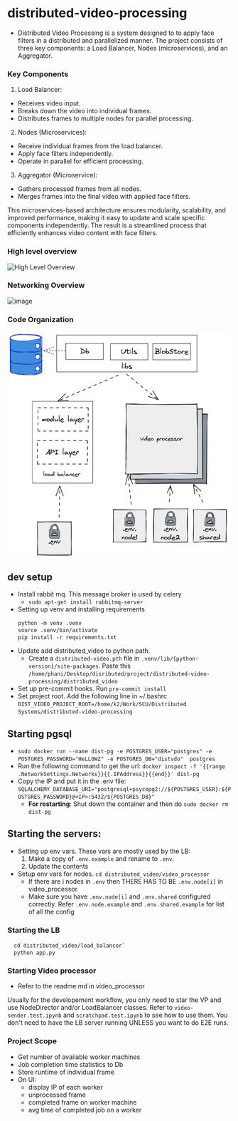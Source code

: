 # distributed-video-processing
- Distributed Video Processing is a system designed to to apply face filters in a distributed and parallelized manner. The project consists of three key components: a Load Balancer, Nodes (microservices), and an Aggregator.

### Key Components
1. Load Balancer:
  - Receives video input.
  - Breaks down the video into individual frames.
  - Distributes frames to multiple nodes for parallel processing.
2. Nodes (Microservices):
  - Receive individual frames from the load balancer.
  - Apply face filters independently.
  - Operate in parallel for efficient processing.

3. Aggregator (Microservice):
  - Gathers processed frames from all nodes.
  - Merges frames into the final video with applied face filters.

This microservices-based architecture ensures modularity, scalability, and improved performance, making it easy to update and scale specific components independently. The result is a streamlined process that efficiently enhances video content with face filters.

### High level overview
![High Level Overview](https://media.discordapp.net/attachments/1119444495071719497/1192736607984435210/high-level-architecture.png?ex=65aa2987&is=6597b487&hm=cd7fdbbd247c36adcfc1aa2b7de7fbf13fea0d34bcdc79ae485d5b1e3eb515fc&=&format=webp&quality=lossless&width=1634&height=618)

### Networking Overview
![image](https://github-production-user-asset-6210df.s3.amazonaws.com/39802957/309045081-35e9fd8f-1cf8-4e88-a63a-cb6491e48204.png?X-Amz-Algorithm=AWS4-HMAC-SHA256&X-Amz-Credential=AKIAVCODYLSA53PQK4ZA%2F20240229%2Fus-east-1%2Fs3%2Faws4_request&X-Amz-Date=20240229T191002Z&X-Amz-Expires=300&X-Amz-Signature=b30609a7efe55d0e5a922120b915f6a474e3d057dff601f1abf054dc82b42c55&X-Amz-SignedHeaders=host&actor_id=0&key_id=0&repo_id=0)

### Code Organization
![Code Organization](https://raw.githubusercontent.com/kaushil24/distributed-video-processing/main/code-organization.png)

## dev setup
- Install rabbit mq. This message broker is used by celery
  - `sudo apt-get install rabbitmq-server`
- Setting up venv and installing requirements
   ```shell
   python -m venv .venv
   source .venv/bin/activate
   pip install -r requirements.txt
   ```
- Update add distributed_video to python path.
  - Create a `distributed-video.pth` file in `.venv/lib/{python-version}/site-packages`. Paste this `/home/phani/Desktop/disributed/project/distributed-video-processing/distributed_video
`
- Set up pre-commit hooks. Run `pre-commit install`
- Set project root. Add the following line in ~/.bashrc `DIST_VIDEO_PROJECT_ROOT=/home/k2/Work/SCU/Distributed Systems/distributed-video-processing`


## Starting pgsql
- `sudo docker run --name dist-pg -e POSTGRES_USER="postgres" -e POSTGRES_PASSWORD="HeLL0WZ" -e POSTGRES_DB="distvdo"  postgres` 
- Run the following command to get the url: `docker inspect -f '{{range .NetworkSettings.Networks}}{{.IPAddress}}{{end}}' dist-pg`
- Copy the IP and put it in the .env file: `SQLALCHEMY_DATABASE_URI="postgresql+psycopg2://${POSTGRES_USER}:${POSTGRES_PASSWORD}@<IP>:5432/${POSTGRES_DB}"`
  - **For restarting**: Shut down the container and then do `sudo docker rm dist-pg` 

## Starting the servers:
- Setting up env vars. These vars are mostly used by the LB:
   1. Make a copy of `.env.example` and rename to `.env`.
   2. Update the contents
- Setup env vars for nodes. `cd distributed_video/video_processor`
  - If there are i nodes in `.env` then THERE HAS TO BE `.env.node[i]` in video_processor.
  - Make sure you have `.env.node[i]` and `.env.shared` configured correctly. Refer `.env.node.example` and `.env.shared.example` for list of all the config


### Starting the LB

```shell
  cd distributed_video/load_balancer`
  python app.py
```

### Starting Video processor
- Refer to the readme.md in video_processor


Usually for the developement workflow, you only need to star the VP and use NodeDirector and/or LoadBalancer classes. Refer to `video-sender.test.ipynb` and `scratchpad.test.ipynb` to see how to use them. You don't need to have the LB server running UNLESS you want to do E2E runs.

### Project Scope

- Get number of available worker machines
- Job completion time statistics to Db
- Store runtime of individual frame
- On UI:
  - display IP of each worker
  - unprocessed frame
  - completed frame on worker machine
  - avg time of completed job on a worker

